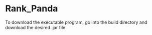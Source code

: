 # Rank_Panda

To download the executable program, go into the build directory and download the desired .jar file
